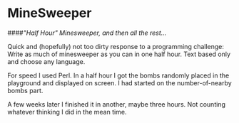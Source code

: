 MineSweeper
===========

####_"Half Hour" Minesweeper, and then all the rest..._


Quick and (hopefully) not too dirty response to a programming challenge: 
Write as much of minesweeper as you can in one half hour. Text based only 
and choose any language.
                                                                           
For speed I used Perl. In a half hour I got the bombs randomly 
placed in the playground and displayed on screen. I had started on the
number-of-nearby bombs part.
                                                                           
A few weeks later I finished it in another, maybe three hours. Not counting
whatever thinking I did in the mean time. 


